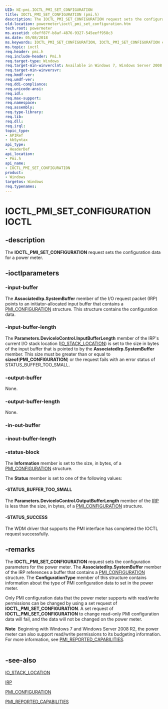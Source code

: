 ```yaml
---
UID: NI:pmi.IOCTL_PMI_SET_CONFIGURATION
title: IOCTL_PMI_SET_CONFIGURATION (pmi.h)
description: The IOCTL_PMI_SET_CONFIGURATION request sets the configuration data for a power meter.
old-location: powermeter\ioctl_pmi_set_configuration.htm
tech.root: powermeter
ms.assetid: c8eff87f-b8af-4876-9327-545eeff958c3
ms.date: 05/08/2018
ms.keywords: IOCTL_PMI_SET_CONFIGURATION, IOCTL_PMI_SET_CONFIGURATION control, IOCTL_PMI_SET_CONFIGURATION control code [Power Metering and Budgeting Devices], PowerMeterRef_6bfb518f-962c-48c1-b94e-711679fd8057.xml, pmi/IOCTL_PMI_SET_CONFIGURATION, powermeter.ioctl_pmi_set_configuration
ms.topic: ioctl
req.header: pmi.h
req.include-header: Pmi.h
req.target-type: Windows
req.target-min-winverclnt: Available in Windows 7, Windows Server 2008 R2, and later versions of the Windows operating systems.
req.target-min-winversvr: 
req.kmdf-ver: 
req.umdf-ver: 
req.ddi-compliance: 
req.unicode-ansi: 
req.idl: 
req.max-support: 
req.namespace: 
req.assembly: 
req.type-library: 
req.lib: 
req.dll: 
req.irql: 
topic_type:
- APIRef
- kbSyntax
api_type:
- HeaderDef
api_location:
- Pmi.h
api_name:
- IOCTL_PMI_SET_CONFIGURATION
product:
- Windows
targetos: Windows
req.typenames: 
---
```


# IOCTL_PMI_SET_CONFIGURATION IOCTL


## -description


The <b>IOCTL_PMI_SET_CONFIGURATION</b> request sets the configuration data for a power meter.


## -ioctlparameters




### -input-buffer

The <b>AssociatedIrp.SystemBuffer</b> member of the I/O request packet (IRP) points to an initiator-allocated input buffer that contains a <a href="https://docs.microsoft.com/windows-hardware/drivers/ddi/content/pmi/ns-pmi-_pmi_configuration">PMI_CONFIGURATION</a> structure. This structure contains the configuration data.


### -input-buffer-length

The <b>Parameters.DeviceIoControl.InputBufferLength</b> member of the IRP's current I/O stack location (<a href="https://docs.microsoft.com/windows-hardware/drivers/ddi/content/wdm/ns-wdm-_io_stack_location">IO_STACK_LOCATION</a>) is set to the size in bytes of the input buffer that is pointed to by the <b>AssociatedIrp.SystemBuffer</b> member. This size must be greater than or equal to <b>sizeof</b>(<b>PMI_CONFIGURATION</b>) or the request fails with an error status of STATUS_BUFFER_TOO_SMALL.


### -output-buffer

None.


### -output-buffer-length

None.


### -in-out-buffer








### -inout-buffer-length








### -status-block

The <b>Information</b> member is set to the size, in bytes, of a <a href="https://docs.microsoft.com/windows-hardware/drivers/ddi/content/pmi/ns-pmi-_pmi_configuration">PMI_CONFIGURATION</a> structure.

The <b>Status</b> member is set to one of the following values:




#### -STATUS_BUFFER_TOO_SMALL

The <b>Parameters.DeviceIoControl.OutputBufferLength</b> member of the <a href="https://docs.microsoft.com/windows-hardware/drivers/ddi/content/wdm/ns-wdm-_irp">IRP</a> is less than the size, in bytes, of a <a href="https://docs.microsoft.com/windows-hardware/drivers/ddi/content/pmi/ns-pmi-_pmi_configuration">PMI_CONFIGURATION</a> structure. 


#### -STATUS_SUCCESS

The WDM driver that supports the PMI interface has completed the IOCTL request successfully. 


## -remarks



The <b>IOCTL_PMI_SET_CONFIGURATION</b> request sets the configuration parameters for the power meter. The <b>AssociatedIrp.SystemBuffer</b> member of the IRP references a buffer that contains a <a href="https://docs.microsoft.com/windows-hardware/drivers/ddi/content/pmi/ns-pmi-_pmi_configuration">PMI_CONFIGURATION</a> structure. The <b>ConfigurationType</b> member of this structure contains information about the type of PMI configuration data to set in the power meter.

Only PMI configuration data that the power meter supports with read/write permissions can be changed by using a set request of <b>IOCTL_PMI_SET_CONFIGURATION</b>. A set request of <b>IOCTL_PMI_SET_CONFIGURATION</b> to change read-only PMI configuration data will fail, and the data will not be changed on the power meter.

<div class="alert"><b>Note</b>  Beginning with Windows 7 and Windows Server 2008 R2, the power meter can also support read/write permissions to its budgeting information. For more information, see <a href="https://docs.microsoft.com/windows-hardware/drivers/ddi/content/pmi/ns-pmi-_pmi_reported_capabilities">PMI_REPORTED_CAPABILITIES</a>.</div>
<div> </div>



## -see-also




<a href="https://docs.microsoft.com/windows-hardware/drivers/ddi/content/wdm/ns-wdm-_io_stack_location">IO_STACK_LOCATION</a>



<a href="https://docs.microsoft.com/windows-hardware/drivers/ddi/content/wdm/ns-wdm-_irp">IRP</a>



<a href="https://docs.microsoft.com/windows-hardware/drivers/ddi/content/pmi/ns-pmi-_pmi_configuration">PMI_CONFIGURATION</a>



<a href="https://docs.microsoft.com/windows-hardware/drivers/ddi/content/pmi/ns-pmi-_pmi_reported_capabilities">PMI_REPORTED_CAPABILITIES</a>
 

 

